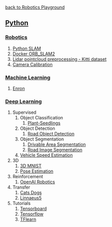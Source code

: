 [back to Robotics Playground](https://github.com/sandeepgogadi/Robotics-Playground)

## [Python](https://github.com/sandeepgogadi/Robotics-Playground/tree/master/Python)

### [Robotics](https://github.com/sandeepgogadi/Robotics-Playground/tree/master/Python/Robotics)
1. [Python SLAM](https://github.com/sandeepgogadi/Python-SLAM)
2. [Docker ORB_SLAM2](https://github.com/sandeepgogadi/Docker-ORB_SLAM2)
3. [Lidar pointcloud preprocessing - Kitti dataset](https://github.com/sandeepgogadi/Lidar-pointcloud-preprocessing)
4. [Camera Calibration](https://github.com/sandeepgogadi/Camera-Calibration)

### [Machine Learning](https://github.com/sandeepgogadi/Robotics-Playground/tree/master/Python/Machine%20Learning)
1. [Enron](https://github.com/sandeepgogadi/Enron)

### [Deep Learning](https://github.com/sandeepgogadi/Robotics-Playground/tree/master/Python/Deep%20Learning)
1. Supervised
    1. Object Classification
        1. [Plant-Seedlings](https://github.com/sandeepgogadi/Plant-Seedlings-Classification)
    2. Object Detection
        1. [Road Object Detection](https://github.com/sandeepgogadi/Road-Object-Detection)
    3. Object Segmentation
        1. [Drivable Area Segmentation](https://github.com/sandeepgogadi/Drivable-Area-Segmentation)
        2. [Road Image Segmentation](https://github.com/sandeepgogadi/Road-Image-Segmentation)
    4. [Vehicle Speed Estimation](https://github.com/sandeepgogadi/Vehicle-Speed-Estimation)
2. 3D
    1. [3D MNIST](https://github.com/sandeepgogadi/3D-MNIST)
    2. [Pose Estimation](https://github.com/sandeepgogadi/Pose-Estimation)
3. Reinforcement
    1. [OpenAI Robotics](https://github.com/sandeepgogadi/OpenAI-Robotics)
4. Transfer
    1. [Cats Dogs](https://github.com/sandeepgogadi/Cats-Dogs)
    2. [Linnaeus5](https://github.com/sandeepgogadi/Linnaeus-5)
5. Tutorials
    1. [Tensorboard](https://github.com/sandeepgogadi/Tensorboard)
    2. [Tensorflow](https://github.com/sandeepgogadi/Tensorflow)
    3. [TFlearn](https://github.com/sandeepgogadi/Tflearn)
